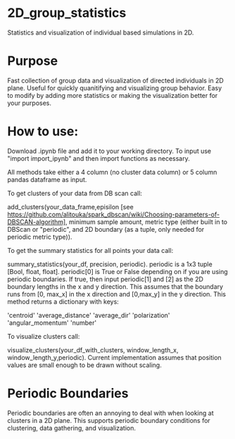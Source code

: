 # 2D_group_statistics
Statistics and visualization of individual based simulations in 2D. 

# Purpose
Fast collection of group data and visualization of directed individuals in 2D plane. Useful for quickly quanitifying and visualizing group behavior. Easy to modify by adding more statistics or making the visualization better for your purposes.

# How to use:
Download .ipynb file and add it to your working directory. To input use "import import_ipynb" and then import functions as necessary.

All methods take either a 4 column (no cluster data column) or 5 column pandas dataframe as input. 

To get clusters of your data from DB scan call:

add_clusters(your_data_frame,episilon [see https://github.com/alitouka/spark_dbscan/wiki/Choosing-parameters-of-DBSCAN-algorithm], minimum sample amount, metric type (either built in to DBScan or "periodic", and 2D boundary (as a tuple, only needed for periodic metric type)). 

To get the summary statistics for all points your data call:

summary_statistics(your_df, precision, periodic). periodic is a 1x3 tuple [Bool, float, float]. periodic[0] is True or False depending on if you are using periodic boundaries. If true, then input periodic[1] and [2] as the 2D boundary lengths in the x and y direction. This assumes that the boundary runs from [0, max_x] in the x direction and [0,max_y] in the y direction. This method returns a dictionary with keys:

 'centroid' 
 'average_distance'
 'average_dir'
 'polarization'
 'angular_momentum'
 'number'

To visualize clusters call:

visualize_clusters(your_df_with_clusters, window_length_x, window_length_y,periodic). Current implementation assumes that position values are small enough to be drawn without scaling. 

# Periodic Boundaries
Periodic boundaries are often an annoying to deal with when looking at clusters in a 2D plane. This supports periodic boundary conditions for clustering, data gathering, and visualization. 





